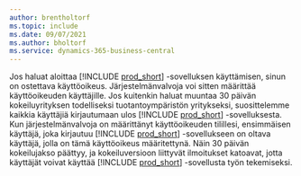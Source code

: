 ```yaml
---
author: brentholtorf
ms.topic: include
ms.date: 09/07/2021
ms.author: bholtorf
ms.service: dynamics-365-business-central
---
```

Jos haluat aloittaa [!INCLUDE [prod_short](../includes/prod_short.md)] -sovelluksen käyttämisen, sinun on ostettava käyttöoikeus. Järjestelmänvalvoja voi sitten määrittää käyttöoikeuden käyttäjille. Jos kuitenkin haluat muuntaa 30 päivän kokeiluyrityksen todelliseksi tuotantoympäristön yritykseksi, suosittelemme kaikkia käyttäjiä kirjautumaan ulos [!INCLUDE [prod_short](../includes/prod_short.md)] -sovelluksesta. Kun järjestelmänvalvoja on määrittänyt käyttöoikeuden tilillesi, ensimmäisen käyttäjä, joka kirjautuu [!INCLUDE [prod_short](../includes/prod_short.md)] -sovellukseen on oltava käyttäjä, jolla on tämä käyttöoikeus määritettynä. Näin 30 päivän kokeilujakso päättyy, ja kokeiluversioon liittyvät ilmoitukset katoavat, jotta käyttäjät voivat käyttää [!INCLUDE [prod_short](../includes/prod_short.md)] -sovellusta työn tekemiseksi.
